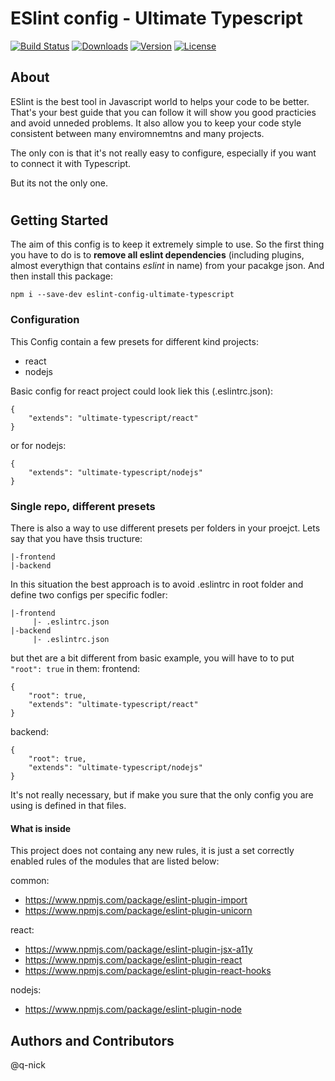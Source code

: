 # ESlint config - Ultimate Typescript

[![Build Status](https://travis-ci.org/q-nick/eslint-config-ultimate-typescript.svg)](https://travis-ci.org/q-nick/eslint-config-ultimate-typescript) <a href="https://www.npmjs.com/package/eslint-config-ultimate-typescript"><img src="https://img.shields.io/npm/dm/eslint-config-ultimate-typescript.svg" alt="Downloads"></a> <a href="https://www.npmjs.com/package/eslint-config-ultimate-typescript"><img src="https://img.shields.io/npm/v/eslint-config-ultimate-typescript.svg" alt="Version"></a> <a href="https://www.npmjs.com/package/npm-gui"><img src="https://img.shields.io/npm/l/npm-gui.svg" alt="License"></a>

## About
ESlint is the best tool in Javascript world to helps your code to be better. That's your best guide that you can follow it will show you good practicies and avoid unneded problems. 
It also allow you to keep your code style consistent between many enviromnemtns and many projects.

The only con is that it's not really easy to configure, especially if you want to connect it with Typescript.

But its not the only one. 


#
## Getting Started
The aim of this config is to keep it extremely simple to use. So the first thing you have to do is to **remove all eslint dependencies** (including plugins, almost everythign that contains _eslint_ in name) from your pacakge json.
And then install this package:
```
npm i --save-dev eslint-config-ultimate-typescript
```

### Configuration
This Config contain a few presets for different kind projects:

- react
- nodejs

Basic config for react project could look liek this (.eslintrc.json):
```
{
    "extends": "ultimate-typescript/react"
}
```
or for nodejs:
```
{
    "extends": "ultimate-typescript/nodejs"
}
```

### Single repo, different presets
There is also a way to use different presets per folders in your proejct. Lets say that you have thsis tructure:

```
|-frontend
|-backend
```

In this situation the best approach is to avoid .eslintrc in root folder and define two configs per specific fodler:

```
|-frontend
     |- .eslintrc.json
|-backend
     |- .eslintrc.json
```

but thet are a bit different from basic example, you will have to to put `"root": true` in them:
frontend:
```
{
    "root": true,
    "extends": "ultimate-typescript/react"
}
```
backend:
```
{
    "root": true,
    "extends": "ultimate-typescript/nodejs"
}
```

It's not really necessary, but if make you sure that the only config you are using is defined in that files.

#### What is inside
This project does not containg any new rules, it is just a set correctly enabled rules of the modules that are listed below:

common:
- https://www.npmjs.com/package/eslint-plugin-import
- https://www.npmjs.com/package/eslint-plugin-unicorn

react:
- https://www.npmjs.com/package/eslint-plugin-jsx-a11y
- https://www.npmjs.com/package/eslint-plugin-react
- https://www.npmjs.com/package/eslint-plugin-react-hooks

nodejs:
- https://www.npmjs.com/package/eslint-plugin-node

## Authors and Contributors
@q-nick
